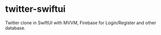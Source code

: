 # twitter-swiftui
Twitter clone in SwiftUI with MVVM, 
Firebase for Login/Register and other database.
